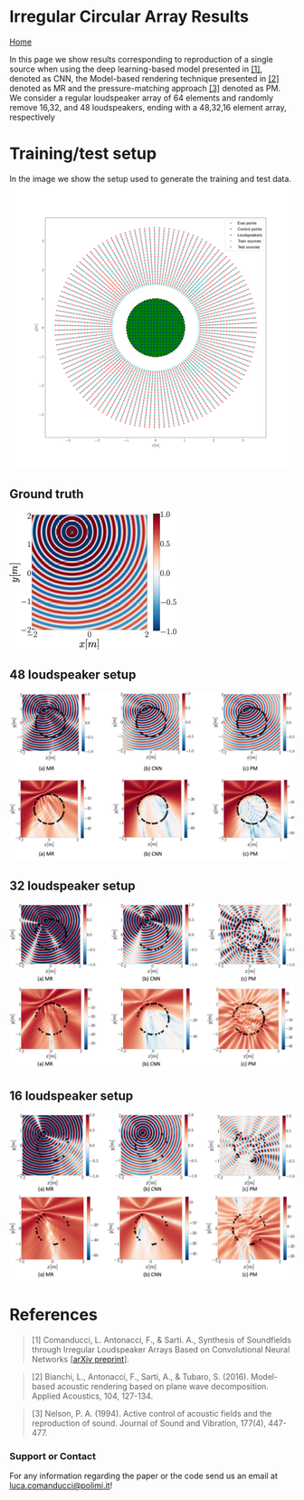 
# Irregular Circular Array Results
[Home](/deep_learning_soundfield_synthesis_irregular_array/index.html) 

In this page we show results corresponding to reproduction of a single source when using the deep learning-based model presented in  [[1]](#references), denoted as CNN, the Model-based rendering technique presented in [[2]](#references) denoted as MR and the pressure-matching approach [[3]](#references) denoted as PM. We consider a regular loudspeaker array of 64 elements and randomly remove 16,32, and 48 loudspeakers, ending with a 48,32,16 element array, respectively


# Training/test setup
In the image we show the setup used to generate the training and test data.
![real soundfield](images/circular/setup.png)

## Ground truth
![real soundfield](images/circular/gt.png)

## 48 loudspeaker setup
![real soundfield](images/circular/16_ldspks.png)

## 32 loudspeaker setup
![real soundfield](images/circular/32_ldspks.png)
## 16 loudspeaker setup
![real soundfield](images/circular/48_ldspks.png)


# References
>[1] Comanducci, L. Antonacci, F., &  Sarti. A., Synthesis of Soundfields through Irregular Loudspeaker Arrays Based on Convolutional Neural Networks [[arXiv preprint]()].

>[2] Bianchi, L., Antonacci, F., Sarti, A., & Tubaro, S. (2016). Model-based acoustic rendering based on plane wave decomposition. Applied Acoustics, 104, 127-134.

>[3] Nelson, P. A. (1994). Active control of acoustic fields and the reproduction of sound. Journal of Sound and Vibration, 177(4), 447-477.


### Support or Contact
For any information regarding the paper or the code send us an email at <luca.comanducci@polimi.it>!

